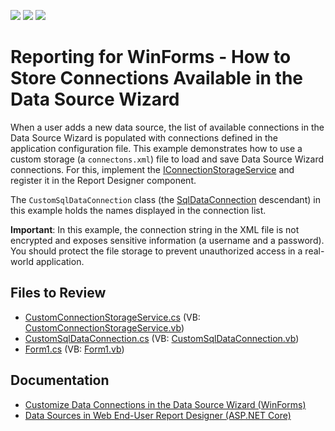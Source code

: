 <!-- default badges list -->
![](https://img.shields.io/endpoint?url=https://codecentral.devexpress.com/api/v1/VersionRange/128582955/22.2.3%2B)
[![](https://img.shields.io/badge/Open_in_DevExpress_Support_Center-FF7200?style=flat-square&logo=DevExpress&logoColor=white)](https://supportcenter.devexpress.com/ticket/details/T119350)
[![](https://img.shields.io/badge/📖_How_to_use_DevExpress_Examples-e9f6fc?style=flat-square)](https://docs.devexpress.com/GeneralInformation/403183)
<!-- default badges end -->
# Reporting for WinForms - How to Store Connections Available in the Data Source Wizard

When a user adds a new data source, the list of available connections in the Data Source Wizard is populated with connections defined in the application configuration file. This example demonstrates how to use a custom storage (a `connectons.xml`) file to load and save Data Source Wizard connections. For this,  implement the [IConnectionStorageService](https://docs.devexpress.com/CoreLibraries/DevExpress.DataAccess.Wizard.Services.IConnectionStorageService) and register it in the Report Designer component. 

The `CustomSqlDataConnection` class (the [SqlDataConnection](https://docs.devexpress.com/CoreLibraries/DevExpress.DataAccess.Sql.SqlDataConnection) descendant) in this example holds the names displayed in the connection list.

<strong>Important</strong>: In this example, the connection string in the XML file is not encrypted and exposes sensitive information (a username and a password). You should protect the file storage to prevent unauthorized access in a real-world application. 

## Files to Review

* [CustomConnectionStorageService.cs](./CS/T119350/CustomConnectionStorageService.cs) (VB: [CustomConnectionStorageService.vb](./VB/T119350/CustomConnectionStorageService.vb))
* [CustomSqlDataConnection.cs](./CS/T119350/CustomSqlDataConnection.cs) (VB: [CustomSqlDataConnection.vb](./VB/T119350/CustomSqlDataConnection.vb))
* [Form1.cs](./CS/T119350/Form1.cs) (VB: [Form1.vb](./VB/T119350/Form1.vb))

## Documentation

- [Customize Data Connections in the Data Source Wizard (WinForms)](https://docs.devexpress.com/XtraReports/403352/winforms-reporting/end-user-report-designer-for-winforms/api-and-customization/customize-data-connections)
- [Data Sources in Web End-User Report Designer (ASP.NET Core)](https://docs.devexpress.com/XtraReports/401896/web-reporting/asp-net-core-reporting/end-user-report-designer-in-asp-net-applications/use-data-sources-and-connections)

